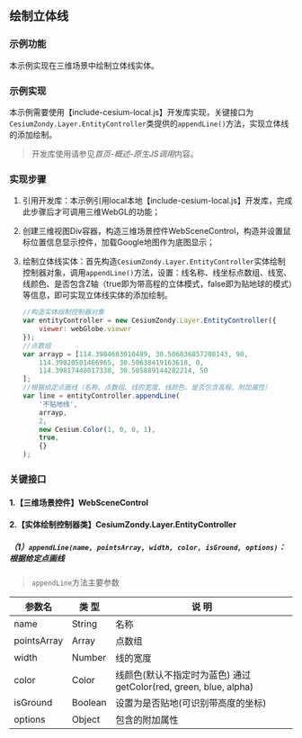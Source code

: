 ## 绘制立体线

### 示例功能

本示例实现在三维场景中绘制立体线实体。

### 示例实现

本示例需要使用【include-cesium-local.js】开发库实现，关键接口为`CesiumZondy.Layer.EntityController`类提供的`appendLine()`方法，实现立体线的添加绘制。

> 开发库使用请参见*首页-概述-原生JS调用*内容。

### 实现步骤

1. 引用开发库：本示例引用local本地【include-cesium-local.js】开发库，完成此步骤后才可调用三维WebGL的功能；

2. 创建三维视图Div容器，构造三维场景控件WebSceneControl，构造并设置鼠标位置信息显示控件，加载Google地图作为底图显示；

3. 绘制立体线实体：首先构造`CesiumZondy.Layer.EntityController`实体绘制控制器对象，调用`appendLine()`方法，设置：线名称、线坐标点数组、线宽、线颜色、是否包含Z轴（true即为带高程的立体模式，false即为贴地球的模式）等信息，即可实现立体线实体的添加绘制。

    ``` javascript
    //构造实体绘制控制器对象
    var entityController = new CesiumZondy.Layer.EntityController({
        viewer: webGlobe.viewer
    });
    //点数组
    var arrayp = [114.3984603010489, 30.506836857208143, 90,
        114.39820581466965, 30.50638419163618, 0,
        114.39817448017338, 30.505889144282214, 50
    ];
    //根据给定点画线（名称、点数组、线的宽度、线颜色、是否包含高程、附加属性）
    var line = entityController.appendLine(
        '不贴地线',
        arrayp,
        2,
        new Cesium.Color(1, 0, 0, 1),
        true,
        {}
    );
    ```

### 关键接口

#### 1.【三维场景控件】WebSceneControl

#### 2.【实体绘制控制器类】CesiumZondy.Layer.EntityController

##### （1）`appendLine(name, pointsArray, width, color, isGround, options)`：根据给定点画线

> `appendLine`方法主要参数

|参数名|类 型|说 明|
|-|-|-|
|name|String|名称|
|pointsArray|Array|点数组|
|width|Number|线的宽度|
|color|Color|线颜色(默认不指定时为蓝色) 通过getColor(red, green, blue, alpha)|
|isGround|Boolean|设置为是否贴地(可识别带高度的坐标)|
|options|Object|包含的附加属性|
